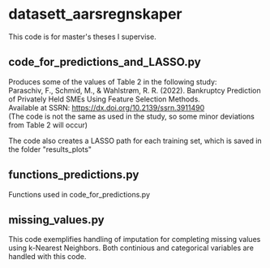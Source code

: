 # datasett_aarsregnskaper
This code is for master's theses I supervise.

## code_for_predictions_and_LASSO.py 
Produces some of the values of Table 2 in the following study:\
Paraschiv, F., Schmid, M., & Wahlstrøm, R. R. (2022). Bankruptcy Prediction of Privately Held SMEs Using Feature Selection Methods.\
Available at SSRN: https://dx.doi.org/10.2139/ssrn.3911490 \
(The code is not the same as used in the study, so some minor deviations from Table 2 will occur)

The code also creates a LASSO path for each training set, which is saved in the folder "results_plots"

## functions_predictions.py
Functions used in code_for_predictions.py 

## missing_values.py
This code exemplifies handling of imputation for completing missing values using k-Nearest Neighbors. Both continious and categorical variables are handled with this code. 